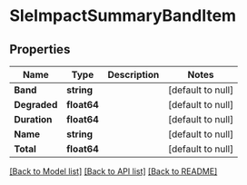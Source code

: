 # SleImpactSummaryBandItem

## Properties
Name | Type | Description | Notes
------------ | ------------- | ------------- | -------------
**Band** | **string** |  | [default to null]
**Degraded** | **float64** |  | [default to null]
**Duration** | **float64** |  | [default to null]
**Name** | **string** |  | [default to null]
**Total** | **float64** |  | [default to null]

[[Back to Model list]](../README.md#documentation-for-models) [[Back to API list]](../README.md#documentation-for-api-endpoints) [[Back to README]](../README.md)

